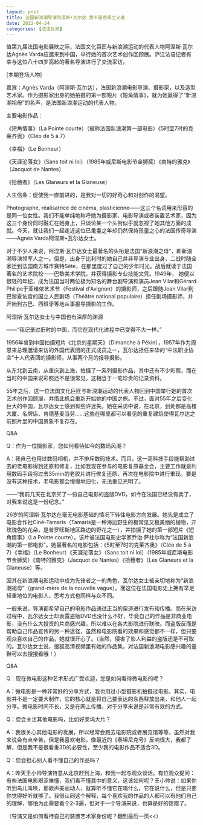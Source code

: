 ```yaml
---
layout: post
title: 法国新浪潮导演阿涅斯•瓦尔达 我不是悲观主义者
date: 2012-04-24
categories: [法语世界]  
---
```


值第九届法国电影展映之际，法国文化巨匠与新浪潮运动的代表人物阿涅斯·瓦尔达Agnès Varda应邀来到中国，举行她的首次艺术创作回顾展。沪江法语记者有幸与这位八十四岁高龄的著名导演进行了交流采访。

[本期登场人物]

嘉宾：Agnès Varda（阿涅斯·瓦尔达），法国新浪潮电影导演、摄影家，以及造型艺术家。作为摄影家出身的她拍摄的第一部短片《短角情事》，就为她赢得了“新浪潮祖母”的名声，是法国新浪潮运动的代表人物。

主要电影作品：

《短角情事》（La Pointe courte）（被称法国新浪潮第一部电影）《5时至7时的克莱齐奥》（Cléo de 5 à 7）

《幸福》（Le Bonheur）

《天涯沦落女》（Sans toit ni loi）（1985年威尼斯电影节金狮奖）《南特的雅克》（Jacquot de Nantes）

《拾穗者》（Les Glaneurs et la Glaneuse）

人生信条：促使我一直前进的，是我对一切的好奇心和对创作的渴望。

Photographe, réalisatrice de cinéma, plasticienne——这三个名词用来形容的是同一位女性。我们不能单纯地称呼她为摄影家、电影导演或者装置艺术家，因为这三个身份同时融汇在她身上，只谈论某一个头衔似乎就忽视了她其他方面的成就。今天，就让我们一起走近这位已耄耋之年却仍然保持孩童之心的法国传奇导演——Agnès Varda阿涅斯•瓦尔达女士。

对于不少人来说，阿涅斯·瓦尔达女士最著名的头衔是法国“新浪潮之母”，即新浪潮导演领军人之一。但是，出身于比利时的她自己并非导演专业出身，二战时随全家迁到法国南方城市赛特Sète，在那里度过了自己的少年时光。战后就读于法国著名的艺术院校——巴黎美术学院，并获得摄影专业技能文凭。1949年， 她便以很轻的年纪，成为法国当时两位极为知名的舞台剧导演和演员Jean Vilar和Gérard Philipe于亚维侬艺术节（Festival d'Avignon）的摄影师，之后跟随Jean Vilar到巴黎夏佑宫的国立人民剧场（Théâtre national populaire）担任剧场摄影师，并开始到古巴、西班牙等地从事报导摄影的工作。

阿涅斯·瓦尔达女士与中国也有深厚的渊源

——“我记录过旧时的中国，而它在现代化进程中已变得不大一样。”

1956年曾到中国拍摄短片《北京的星期天》（Dimanche à Pékin），1957年作为周恩来总理邀请来访的外国代表团的正式成员之一，瓦尔达担任来华的“中法职业协会”十人代表团的摄影师，从事两个月的报导摄影。

从东北到云南，从重庆到上海，拍摄了一系列摄影作品，其中还有不少彩照，而在当时的中国来说彩照还不是很常见，这相当于一笔珍贵的记录资料。

55年之后，这一位法国文化巨匠与新浪潮运动的代表人物回到中国举行她的首次艺术创作回顾展，并借此机会重新开始她的中国之旅。不过，面对55年之后变化巨大的中国，瓦尔达女士感到有些许迷失。她在采访中说，在北京，到处都是高楼大厦、名牌店、肯德基麦当劳……这些在哪里都可以看见的重复建筑使得瓦尔达之前照片里的中国景象不复存在。

Q&A

Q：作为一位摄影家，您如何看待如今的数码风潮？

A：我自己也用过数码相机，并不排斥数码技术。而且，这一高科技手段能帮助过去的老电影得到还原和修复，比如我现在参与的电影复原基金会，主要工作就是利用数码手段将过去35mm的老胶片进行修复还原，再次在电影院中进行重现。要是没有这种技术，老电影都会慢慢地旧化，无法重见光明了。

——“我前几天在北京买了一份自己电影的盗版DVD，如今在法国已经没有卖了，对我来说这是一份纪念。”

26岁的阿涅斯·瓦尔达在毫无电影基础的情况下转往电影方向发展。她先是成立了电影合作社Ciné-Tamaris（Tamaris是一种海边野生的极常见又极美丽的植物，开玫瑰色的花朵，是普罗旺斯地区路边的野花之一），并拍摄了她的第一部短片《短角情事》（La Pointe courte），该片被法国电影史学家乔治·萨杜尔称为“法国新浪潮的第一部电影”。她最著名的电影包括：《5时至7时的克莱齐奥》（Cléo de 5 à 7）《幸福》（Le Bonheur）《天涯沦落女》（Sans toit ni loi）（1985年威尼斯电影节金狮奖）《南特的雅克》（Jacquot de Nantes）《拾穗者》（Les Glaneurs et la Glaneuse）等。

因其在新浪潮电影运动中成为先锋者之一的角色，瓦尔达女士被亲切地称为“新浪潮祖母”（grand-mère de la nouvelle vague）。而这位在法国电影史上拥有举足轻重地位的电影人，思考方式也同样与众不同。

一般来说，导演都希望自己的电影作品通过正当的渠道进行发布和传播。而在采访过程中，瓦尔达女士却表露盗版DVD也没什么不好，毕竟自己的作品是非商业电影，没有什么大投资的片商感兴趣，所以难以在各大影院进行联映。而盗版反而是帮助自己作品宣传的另一种途径，虽然和电影院看的效果和感觉都不一样，但只要观众喜欢自己的作品，她就很开心了。（当然，侵害了影人利益的盗版还是不可取的。瓦尔达女士说，搜狐高清视频里有她的作品集，对法国新浪潮电影感兴趣的童鞋可以去搜搜看哦！）

Q&A

Q：现在微电影这种艺术形式广受欢迎，您是如何看待微电影的呢？

A：微电影是一种非常好的分享方式，我也用过小型摄影机拍摄过电影。其实，电影并不是一定要大制作，它的核心就是将自己要表达的东西释放出来，和他人一起分享。微电影时间不长，又是在网上传播，对于分享来说是非常有效的方式。

Q：您会关注其他电影吗，比如好莱坞大片？

A：我很关心其他电影的发展，所以经常会跑去电影院或者展览馆等等，虽然对我来说会有点辛苦，但是我喜欢电影。像最近的《泰坦尼克号》反响很大，我都了解，但是我不是很看重3D的必要性，至少我的电影作品不适合3D。

Q：您会担心别人看不懂自己的作品吗？

A：昨天王小帅导演特意从北京赶到上海，和我一起与观众谈话。有位观众提问：有些法国电影艰涩难懂，我们看不懂其中的意义，这该如何呢？王小帅说：如果你听到鸟儿叫唤，那歌声美丽动人，就算听不懂它在唱什么，它在说什么，但是只要你觉得好听就够了。我很认同这个解释，每个喜欢我的作品的人都可以有他们自己的理解，哪怕为此需要看个2-3遍，但对于一个导演来说，也算是好的馈赠了。

（导演又是如何看待自己的装置艺术家身份呢？翻到最后一页<<）
